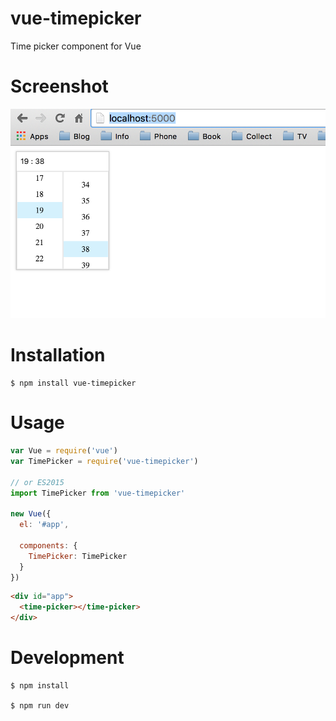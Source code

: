 # vue-timepicker

Time picker component for Vue

# Screenshot
![pic](/images/pic.png)

# Installation

```shell
$ npm install vue-timepicker
```

# Usage

```js
var Vue = require('vue')
var TimePicker = require('vue-timepicker')

// or ES2015
import TimePicker from 'vue-timepicker'

new Vue({
  el: '#app',

  components: {
    TimePicker: TimePicker
  }
})
```

```html
<div id="app">
  <time-picker></time-picker>
</div>
```

# Development

```shell
$ npm install

$ npm run dev
```
